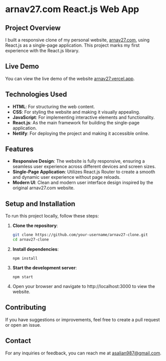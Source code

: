 # arnav27.com React.js Web App

## Project Overview

I built a responsive clone of my personal website, [arnav27.com](https://arnav27.com/), using React.js as a single-page application. This project marks my first experience with the React.js library.

## Live Demo

You can view the live demo of the website [arnav27.vercel.app](https://arnav27.vercel.app/).

## Technologies Used

- **HTML**: For structuring the web content.
- **CSS**: For styling the website and making it visually appealing.
- **JavaScript**: For implementing interactive elements and functionality.
- **React.js**: As the main framework for building the single-page application. 
- **Netlify**: For deploying the project and making it accessible online.

## Features

- **Responsive Design**: The website is fully responsive, ensuring a seamless user experience across different devices and screen sizes.
- **Single-Page Application**: Utilizes React.js Router to create a smooth and dynamic user experience without page reloads.
- **Modern UI**: Clean and modern user interface design inspired by the original arnav27.com website.


## Setup and Installation

To run this project locally, follow these steps:

1. **Clone the repository**:

   ```bash
   git clone https://github.com/your-username/arnav27-clone.git
   cd arnav27-clone

2. **Install dependencies**:

    `npm install`

3. **Start the development server**:

    `npm start`

4. Open your browser and navigate to http://localhost:3000 to view the website.

## Contributing
If you have suggestions or improvements, feel free to create a pull request or open an issue.

## Contact
For any inquiries or feedback, you can reach me at [asalian987@gmail.com](mailto:asalian987@gmail.com).

